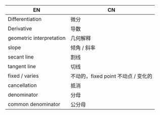 
| EN                       | CN                                  |
| ------------------------ | ----------------------------------- |
| Differentiation          | 微分                                |
| Derivative               | 导数                                |
| geometric interpretation | 几何解释                            |
| slope                    | 倾角 / 斜率                         |
| secant line              | 割线                                |
| tangent line             | 切线                                |
| fixed / varies           | 不动的，fixed point 不动点 / 变化的 |
| cancellation             | 抵消                                |
| denominator              | 分母                                |
| common denominator       | 公分母                              |


